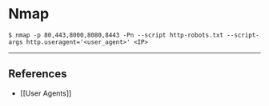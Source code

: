 # Nmap

```
$ nmap -p 80,443,8000,8080,8443 -Pn --script http-robots.txt --script-args http.useragent='<user_agent>' <IP>
```

---
## References

- [[User Agents]]